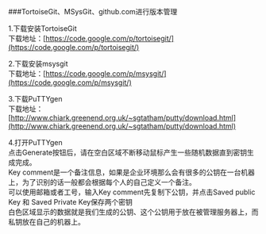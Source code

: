 ###TortoiseGit、MSysGit、github.com进行版本管理

1.下载安装TortoiseGit     
下载地址：[https://code.google.com/p/tortoisegit/](https://code.google.com/p/tortoisegit/)

2.下载安装msysgit   
下载地址：[https://code.google.com/p/msysgit/](https://code.google.com/p/msysgit/)

3.下载PuTTYgen    
下载地址：[http://www.chiark.greenend.org.uk/~sgtatham/putty/download.html](http://www.chiark.greenend.org.uk/~sgtatham/putty/download.html)

4.打开PuTTYgen    
点击Generate按钮后，请在空白区域不断移动鼠标产生一些随机数据直到密钥生成完成。      
Key comment是一个备注信息，如果是企业环境那么会有很多的公钥在一台机器上，为了识别的话一般都会根据每个人的自己定义一个备注。    
可以使用邮箱或者工号，输入Key comment先复制下公钥，并点击Saved public Key 和 Saved Private Key保存两个密钥    
白色区域显示的数据就是我们生成的公钥、这个公钥用于放在被管理服务器上，而私钥放在自己的机器上。    

